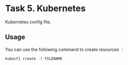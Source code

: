 # Task 5. Kubernetes
Kubernetes config file.

## Usage

You can use the following command to create resources ：

```bash
kubectl create -f FILENAME
```

